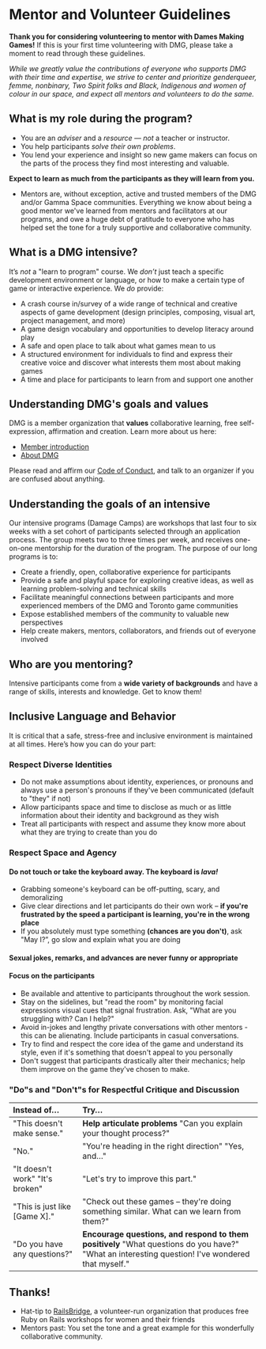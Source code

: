 # Mentor and Volunteer Guidelines

**Thank you for considering volunteering to mentor with Dames Making Games!** If this is your first time volunteering with DMG, please take a moment to read through these guidelines.

_While we greatly value the contributions of everyone who supports DMG with their time and expertise, we strive to center and prioritize genderqueer, femme, nonbinary, Two Spirit folks and Black, Indigenous and women of colour in our space, and expect all mentors and volunteers to do the same._

## What is my role during the program?

* You are an _adviser_ and a _resource_ — _not_ a teacher or instructor.
* You help participants _solve their own problems_.
* You lend your experience and insight so new game makers can focus on the parts of the process they find most interesting and valuable.

**Expect to learn as much from the participants as they will learn from you.**

* Mentors are, without exception, active and trusted members of the DMG and/or Gamma Space communities. Everything we know about being a good mentor we've learned from mentors and facilitators at our programs, and owe a huge debt of gratitude to everyone who has helped set the tone for a truly supportive and collaborative community.

## What is a DMG intensive?

It’s _not_ a "learn to program" course. We _don’t_ just teach a specific development environment or language, or how to make a certain type of game or interactive experience. We _do_ provide:

* A crash course in/survey of a wide range of technical and creative aspects of game development \(design principles, composing, visual art, project management, and more\)
* A game design vocabulary and opportunities to develop literacy around play
* A safe and open place to talk about what games mean to us
* A structured environment for individuals to find and express their creative voice and discover what interests them most about making games
* A time and place for participants to learn from and support one another

## Understanding DMG's goals and values

DMG is a member organization that **values** collaborative learning, free self-expression, affirmation and creation. Learn more about us here:

* [Member introduction](../)
* [About DMG](https://dmg.to/about)

Please read and affirm our [Code of Conduct](../code-of-conduct/), and talk to an organizer if you are confused about anything.

## Understanding the goals of an intensive

Our intensive programs \(Damage Camps\) are workshops that last four to six weeks with a set cohort of participants selected through an application process. The group meets two to three times per week, and receives one-on-one mentorship for the duration of the program. The purpose of our long programs is to:

* Create a friendly, open, collaborative experience for participants
* Provide a safe and playful space for exploring creative ideas, as well as learning problem-solving and technical skills
* Facilitate meaningful connections between participants and more experienced members of the DMG and Toronto game communities
* Expose established members of the community to valuable new perspectives
* Help create makers, mentors, collaborators, and friends out of everyone involved

## Who are you mentoring?

Intensive participants come from a **wide variety of backgrounds** and have a range of skills, interests and knowledge. Get to know them!

## Inclusive Language and Behavior

It is critical that a safe, stress-free and inclusive environment is maintained at all times. Here’s how you can do your part:

### Respect Diverse Identities

* Do not make assumptions about identity, experiences, or pronouns and always use a person's pronouns if they've been communicated \(default to "they" if not\)
* Allow participants space and time to disclose as much or as little information about their identity and background as they wish
* Treat all participants with respect and assume they know more about what they are trying to create than you do

### Respect Space and Agency

#### Do not touch or take the keyboard away. The keyboard is _lava!_

* Grabbing someone's keyboard can be off-putting, scary, and demoralizing
* Give clear directions and let participants do their own work – **if you're frustrated by the speed a participant is learning, you're in the wrong place**
* If you absolutely must type something **\(chances are you don't\)**, ask "May I?”, go slow and explain what you are doing

#### Sexual jokes, remarks, and advances are never funny or appropriate

#### Focus on the participants

* Be available and attentive to participants throughout the work session.
* Stay on the sidelines, but "read the room" by monitoring facial expressions visual cues that signal frustration. Ask, "What are you struggling with? Can I help?"
* Avoid in-jokes and lengthy private conversations with other mentors - this can be alienating. Include participants in casual conversations.
* Try to find and respect the core idea of the game and understand its style, even if it's something that doesn't appeal to you personally
* Don't suggest that participants drastically alter their mechanics; help them improve on the game they've chosen to make.

### "Do"s and "Don't"s for Respectful Critique and Discussion

| Instead of… | Try… |
| :--- | :--- |
| "This doesn't make sense." | **Help articulate problems**   "Can you explain your thought process?" |
| "No." | "You're heading in the right direction"   "Yes, and…" |
| "It doesn't work"   "It's broken" | "Let's try to improve this part." |
| "This is just like \[Game X\]." | "Check out these games – they're doing something similar. What can we learn from them?" |
| "Do you have any questions?" | **Encourage questions, and respond to them positively**   "What questions do you have?"   "What an interesting question! I've wondered that myself." |

## Thanks!

* Hat-tip to [RailsBridge](http://workshops.railsbridge.org/), a volunteer-run organization that produces free Ruby on Rails workshops for women and their friends
* Mentors past: You set the tone and a great example for this wonderfully collaborative community.

